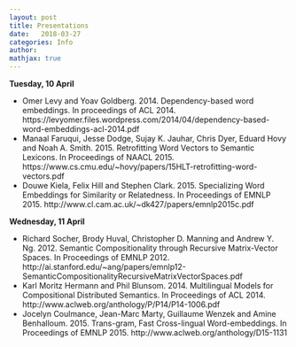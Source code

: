 ```yaml
---
layout: post
title: Presentations
date:   2018-03-27
categories: Info
author:
mathjax: true
---
```


<b>Tuesday, 10 April</b>


<ul>
<li>Omer Levy and Yoav Goldberg. 2014. Dependency-based word embeddings. In
 proceedings of ACL 2014.
<a>https://levyomer.files.wordpress.com/2014/04/dependency-based-word-embeddings-acl-2014.pdf</a>
</li>
<li>
Manaal Faruqui, Jesse Dodge, Sujay K. Jauhar, Chris Dyer, Eduard Hovy and Noah A. Smith. 2015. Retrofitting Word Vectors to Semantic Lexicons. In
Proceedings of NAACL 2015.
<a>https://www.cs.cmu.edu/~hovy/papers/15HLT-retrofitting-word-vectors.pdf</a>
</li>
<li>
Douwe Kiela, Felix Hill and Stephen Clark. 2015. Specializing Word Embeddings for Similarity or Relatedness. In
Proceedings of EMNLP 2015.
<a>http://www.cl.cam.ac.uk/~dk427/papers/emnlp2015c.pdf</a>
</li>
</ul>

<b>Wednesday, 11 April</b>

<ul>
 <li>
  Richard Socher, Brody Huval, Christopher D. Manning and Andrew Y. Ng. 2012. Semantic Compositionality through Recursive Matrix-Vector Spaces. In Proceedings of EMNLP 2012.
  <a>http://ai.stanford.edu/~ang/papers/emnlp12-SemanticCompositionalityRecursiveMatrixVectorSpaces.pdf</a>
 </li>
 
 <li>
 Karl Moritz Hermann and Phil Blunsom. 2014. Multilingual Models for Compositional Distributed Semantics. In
Proceedings of ACL 2014.
 <a>http://www.aclweb.org/anthology/P/P14/P14-1006.pdf</a>
 </li>
 
 <li>
 Jocelyn Coulmance, Jean-Marc Marty, Guillaume Wenzek and Amine Benhalloum. 2015. Trans-gram, Fast Cross-lingual Word-embeddings. In Proceedings of EMNLP 2015.
 <a>http://www.aclweb.org/anthology/D15-1131</a>
 </li>
 </ul>





